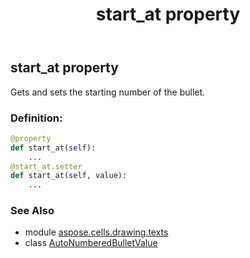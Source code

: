 ﻿---
title: start_at property
second_title: Aspose.Cells for Python via .NET API References
description: 
type: docs
weight: 40
url: /aspose.cells.drawing.texts/autonumberedbulletvalue/start_at/
is_root: false
---

## start_at property


Gets and sets the starting number of the bullet.
### Definition:
```python
@property
def start_at(self):
    ...
@start_at.setter
def start_at(self, value):
    ...
```

### See Also
* module [aspose.cells.drawing.texts](../../)
* class [AutoNumberedBulletValue](/cells/python-net/aspose.cells.drawing.texts/autonumberedbulletvalue)

